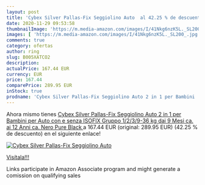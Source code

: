```yaml
---
layout: post
title: 'Cybex Silver Pallas-Fix Seggiolino Auto  al 42.25 % de descuento'
date: 2020-11-29 09:53:58
thumbnailImage: 'https://m.media-amazon.com/images/I/41Nkg6nzK5L._SL200_.jpg'
images: [ 'https://m.media-amazon.com/images/I/41Nkg6nzK5L._SL200_.jpg' ]
comments: true
category: ofertas
author: ring
slug: B005XATCO2
description:
actualPrice: 167.44 EUR
currency: EUR
price: 167.44
comparePrice: 289.95 EUR
inStock: true
prodname: 'Cybex Silver Pallas-Fix Seggiolino Auto 2 in 1 per Bambini  per Auto con e senza ISOFIX  Gruppo 1/2/3/9-36 kg  dai 9 Mesi ca. ai 12 Anni ca.  Nero  Pure Black '
---
```


Ahora mismo tienes [Cybex Silver Pallas-Fix Seggiolino Auto 2 in 1 per Bambini  per Auto con e senza ISOFIX  Gruppo 1/2/3/9-36 kg  dai 9 Mesi ca. ai 12 Anni ca.  Nero  Pure Black ](https://www.amazon.it/dp/B005XATCO2/?tag=tolees00-21) a 167.44 EUR (original: 289.95 EUR) (42.25 %  de descuento) en el siguiente enlace!

[![Cybex Silver Pallas-Fix Seggiolino Auto ](https://m.media-amazon.com/images/I/41Nkg6nzK5L._SL200_.jpg)](https://www.amazon.it/dp/B005XATCO2/?tag=tolees00-21)

[Visítala!!!](https://www.amazon.it/dp/B005XATCO2/?tag=tolees00-21)

Links participate in Amazon Associate program and might generate a comission on qualifying sales
